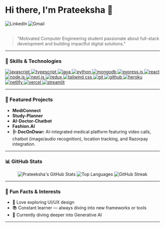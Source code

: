 

# Hi there, I'm Prateeksha 👋

<a href="YOUR_LINKEDIN_URL_HERE">
  <img align="left" src="https://img.shields.io/badge/LinkedIn-0077B5?style=for-the-badge&logo=linkedin&logoColor=white" alt="LinkedIn" />
</a>
<a href="mailto:prateekshayadav01102004@gmail.com">
  <img align="left" src="https://img.shields.io/badge/Gmail-D14836?style=for-the-badge&logo=gmail&logoColor=white" alt="Gmail" />
</a>
<br/>
<br/>

> "Motivated Computer Engineering student passionate about full-stack development and building impactful digital solutions."

---

### 🚀 Skills & Technologies

<p align="left">
  <a href="https://developer.mozilla.org/en-US/docs/Web/JavaScript" target="_blank"> <img src="https://img.shields.io/badge/JavaScript-F7DF1E?style=for-the-badge&logo=javascript&logoColor=black" alt="javascript"/> </a>
  <a href="https://www.typescriptlang.org/" target="_blank"> <img src="https://img.shields.io/badge/TypeScript-3178C6?style=for-the-badge&logo=typescript&logoColor=white" alt="typescript"/> </a>
  <a href="https://www.java.com" target="_blank"> <img src="https://img.shields.io/badge/Java-ED8B00?style=for-the-badge&logo=openjdk&logoColor=white" alt="java"/> </a>
  <a href="https://www.python.org" target="_blank"> <img src="https://img.shields.io/badge/Python-3776AB?style=for-the-badge&logo=python&logoColor=white" alt="python"/> </a>
  <a href="https://www.mongodb.com/" target="_blank"> <img src="https://img.shields.io/badge/MongoDB-47A248?style=for-the-badge&logo=mongodb&logoColor=white" alt="mongodb"/> </a>
  <a href="https://expressjs.com" target="_blank"> <img src="https://img.shields.io/badge/Express.js-000000?style=for-the-badge&logo=express&logoColor=white" alt="express.js"/> </a>
  <a href="https://reactjs.org/" target="_blank"> <img src="https://img.shields.io/badge/React-61DAFB?style=for-the-badge&logo=react&logoColor=black" alt="react"/> </a>
  <a href="https://nodejs.org" target="_blank"> <img src="https://img.shields.io/badge/Node.js-339933?style=for-the-badge&logo=nodedotjs&logoColor=white" alt="node.js"/> </a>
  <a href="https://nextjs.org/" target="_blank"> <img src="https://img.shields.io/badge/Next.js-000000?style=for-the-badge&logo=nextdotjs&logoColor=white" alt="next.js"/> </a>
  <a href="https://redux.js.org" target="_blank"> <img src="https://img.shields.io/badge/Redux-764ABC?style=for-the-badge&logo=redux&logoColor=white" alt="redux"/> </a>
  <a href="https://tailwindcss.com/" target="_blank"> <img src="https://img.shields.io/badge/Tailwind_CSS-38B2AC?style=for-the-badge&logo=tailwind-css&logoColor=white" alt="tailwind css"/> </a>
  <a href="https://git-scm.com/" target="_blank"> <img src="https://img.shields.io/badge/Git-F05032?style=for-the-badge&logo=git&logoColor=white" alt="git"/> </a>
  <a href="https://github.com/" target="_blank"> <img src="https://img.shields.io/badge/GitHub-181717?style=for-the-badge&logo=github&logoColor=white" alt="github"/> </a>
  <a href="https://www.heroku.com/" target="_blank"> <img src="https://img.shields.io/badge/Heroku-430098?style=for-the-badge&logo=heroku&logoColor=white" alt="heroku"/> </a>
  <a href="https://www.netlify.com/" target="_blank"> <img src="https://img.shields.io/badge/Netlify-00C7B7?style=for-the-badge&logo=netlify&logoColor=white" alt="netlify"/> </a>
  <a href="https://vercel.com/" target="_blank"> <img src="https://img.shields.io/badge/Vercel-000000?style=for-the-badge&logo=vercel&logoColor=white" alt="vercel"/> </a>
  <a href="https://streamlit.io/" target="_blank"> <img src="https://img.shields.io/badge/Streamlit-FF4B4B?style=for-the-badge&logo=streamlit&logoColor=white" alt="streamlit"/> </a>
</p>

---

### 🌟 Featured Projects

- **MediConnect**  
- **Study-Planner**  
- **AI-Doctor-Chatbot**  
- **Fashion.AI**  
- **🩺 DocOnDwar:** AI-integrated medical platform featuring video calls, chatbot (image/audio recognition), location tracking, and Razorpay integration.

---

### 📊 GitHub Stats

<p align="center">
  <img src="https://github-readme-stats.vercel.app/api?username=prateeksha-yadav&show_icons=true&theme=tokyonight&hide_border=true&count_private=true" alt="Prateeksha's GitHub Stats" />
  <img src="https://github-readme-stats.vercel.app/api/top-langs/?username=prateeksha-yadav&layout=compact&theme=tokyonight&hide_border=true" alt="Top Languages" />
  <img src="https://github-readme-streak-stats.herokuapp.com/?user=prateeksha-yadav&theme=tokyonight&hide_border=true" alt="GitHub Streak" />
</p>

---

### 📝 Fun Facts & Interests

- 🎨 Love exploring UI/UX design  
- 📚 Constant learner — always diving into new frameworks or tools  
- 🧠 Currently diving deeper into Generative AI

---

